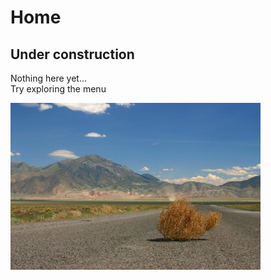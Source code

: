 # Home

## Under construction

Nothing here yet...<br>
Try exploring the menu

<img src="images.index.md/tumbleweed.jpg" width="400">
